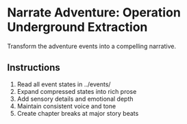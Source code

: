 # Narrate Adventure: Operation Underground Extraction

Transform the adventure events into a compelling narrative.

## Instructions
1. Read all event states in ../events/
2. Expand compressed states into rich prose
3. Add sensory details and emotional depth
4. Maintain consistent voice and tone
5. Create chapter breaks at major story beats